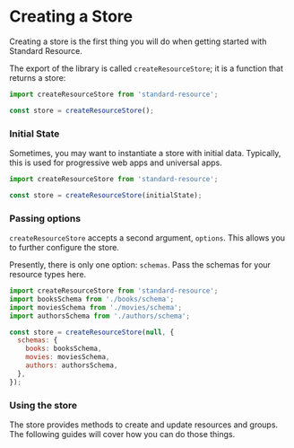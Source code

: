 # Creating a Store

Creating a store is the first thing you will do when getting started with Standard Resource.

The export of the library is called `createResourceStore`; it is a function that returns a store:

```js
import createResourceStore from 'standard-resource';

const store = createResourceStore();
```

### Initial State

Sometimes, you may want to instantiate a store with initial data. Typically, this is used
for progressive web apps and universal apps.

```js
import createResourceStore from 'standard-resource';

const store = createResourceStore(initialState);
```

### Passing options

`createResourceStore` accepts a second argument, `options`. This allows you to further
configure the store.

Presently, there is only one option: `schemas`. Pass the schemas for your resource types
here.

```js
import createResourceStore from 'standard-resource';
import booksSchema from './books/schema';
import moviesSchema from './movies/schema';
import authorsSchema from './authors/schema';

const store = createResourceStore(null, {
  schemas: {
    books: booksSchema,
    movies: moviesSchema,
    authors: authorsSchema,
  },
});
```

### Using the store

The store provides methods to create and update resources and groups. The following guides
will cover how you can do those things.

